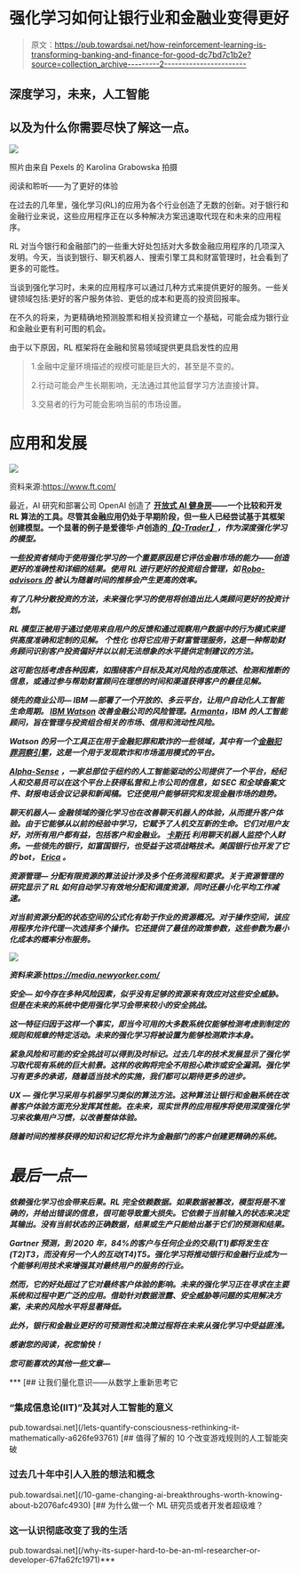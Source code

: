 # 强化学习如何让银行业和金融业变得更好

> 原文：<https://pub.towardsai.net/how-reinforcement-learning-is-transforming-banking-and-finance-for-good-dc7bd7c1b2e?source=collection_archive---------2----------------------->

## 深度学习，未来，人工智能

## 以及为什么你需要尽快了解这一点。

![](img/c73561fec44a67e7117c802b8502a1bb.png)

照片由来自 Pexels 的 Karolina Grabowska 拍摄

阅读和聆听——为了更好的体验

在过去的几年里，强化学习(RL)的应用为各个行业创造了无数的创新。对于银行和金融行业来说，这些应用程序正在以多种解决方案迅速取代现在和未来的应用程序。

RL 对当今银行和金融部门的一些重大好处包括对大多数金融应用程序的几项深入发明。今天，当谈到银行、聊天机器人、搜索引擎工具和财富管理时，社会看到了更多的可能性。

当谈到强化学习时，未来的应用程序可以通过几种方式来提供更好的服务。一些关键领域包括:更好的客户服务体验、更低的成本和更高的投资回报率。

在不久的将来，为更精确地预测股票和相关投资建立一个基础，可能会成为银行业和金融业更有利可图的机会。

由于以下原因，RL 框架将在金融和贸易领域提供更具启发性的应用

> 1.金融中定量环境描述的规模可能是巨大的，甚至是不变的。
> 
> 2.行动可能会产生长期影响，无法通过其他监督学习方法直接计算。
> 
> 3.交易者的行为可能会影响当前的市场设置。

# 应用和发展

![](img/f0136f99252fe0247bbb50a01f2df3e6.png)

资料来源:https://www.ft.com/

最近，AI 研究和部署公司 OpenAI 创造了 [**开放式 AI 健身房**](https://gym.openai.com/)**——一个比较和开发 RL 算法的工具。尽管其金融应用仍处于早期阶段，但一些人已经尝试基于其框架创建模型。一个显著的例子是爱德华·卢创造的[***【Q-Trader】***](https://github.com/edwardhdlu/q-trader)*，作为深度强化学习的模型。***

***一些投资者倾向于使用强化学习的一个重要原因是它评估金融市场的能力——创造更好的准确性和详细的结果。使用 RL 进行更好的投资组合管理，如 [**Robo-advisors 的**](https://www.investopedia.com/terms/r/roboadvisor-roboadviser.asp) 被认为随着时间的推移会产生更高的效率。***

***有了几种分散投资的方法，未来强化学习的使用将创造出比人类顾问更好的投资计划。***

***RL 模型正被用于通过使用来自用户的反馈和通过观察用户数据中的行为模式来提供高度准确和定制的见解。 ***个性化*** 也将它应用于财富管理服务，这是一种帮助财务顾问识别客户投资偏好并以以前无法想象的水平提供定制建议的方法。***

***这可能包括考虑各种因素，如围绕客户目标及其对风险的态度陈述、检测和推断的信息，或通过参与帮助财富顾问在理想的时间和渠道获得客户的最佳见解。***

***领先的商业公司— **IBM** —部署了一个开放的、多云平台，让用户自动化人工智能生命周期。 [IBM Watson](https://www.ibm.com/industries/banking-financial-markets/risk-compliance) 改善金融公司的风险管理。[***Armanta***](https://www.ibm.com/blogs/think/2018/05/finance/)，IBM 的人工智能顾问，旨在管理与投资组合相关的市场、信用和流动性风险。***

***Watson 的另一个工具正在用于金融犯罪和欺诈的一些领域，其中有一个[**金融犯罪洞察引擎**](https://www.forbes.com/sites/tomgroenfeldt/2018/06/21/ibms-watson-takes-on-risk-and-regulation-in-finance/?sh=3a3dcc313b3d)，这是一个用于发现欺诈和市场滥用模式的平台。***

***[**Alpha-Sense**](https://www.alpha-sense.com/) ，一家总部位于纽约的人工智能驱动的公司提供了一个平台，经纪人和交易员可以在这个平台上获得私营和上市公司的信息，如 SEC 和全球备案文件、财报电话会议记录和新闻稿。它还使用户能够研究和发现金融市场的趋势。***

*****聊天机器人—** 金融领域的强化学习也在改善聊天机器人的体验，从而提升客户体验。由于它能够从以前的经验中学习，它赋予了人机交互新的生命。它们对用户友好，对所有用户都有益，包括客户和金融业。 [**卡斯托**](https://kasisto.com/) 利用聊天机器人监控个人财务。一些领先的银行，如富国银行，也受益于这项战略技术。美国银行也开发了它的 bot， [**Erica**](https://promo.bankofamerica.com/erica/) 。***

*****资源管理—** 分配有限资源的算法设计涉及多个任务流程和要求。关于资源管理的研究显示了 RL 如何自动学习有效地分配和调度资源，同时还最小化平均工作减速。***

***对当前资源分配的状态空间的公式化有助于作业的资源概况。对于操作空间，该应用程序允许代理一次选择多个操作。它还提供了最佳的政策参数，这些参数为最小化成本的概率分布服务。***

***![](img/5c203d1bc1bbdbc142308e1519491a73.png)***

***资料来源:https://media.newyorker.com/***

*****安全—** 如今存在多种风险因素，似乎没有足够的资源来有效应对这些安全威胁。但是在未来的系统中使用强化学习会带来较小的安全挑战。***

***这一特征归因于这样一个事实，即当今可用的大多数系统仅能够检测考虑到制定的规则和规章的特定活动。未来的强化学习将被设置为能够检测欺诈本身。***

***紧急风险和可能的安全挑战可以得到及时标记。过去几年的技术发展显示了强化学习取代现有系统的巨大前景。这样的收购将完全不用担心欺诈或安全漏洞。强化学习有更多的承诺，随着适当技术的实施，我们都可以期待更多的进步。***

*****UX —** 强化学习采用与机器学习类似的算法方法。这种算法让银行和金融系统在改善客户体验方面充分发挥其性能。在未来，现实世界的应用程序将使用深度强化学习来收集用户习惯，以改善整体体验。***

***随着时间的推移获得的知识和记忆将允许为金融部门的客户创建更精确的系统。***

# ***最后一点—***

***依赖强化学习也会带来后果。RL 完全依赖数据。如果数据被篡改，模型将是不准确的，并给出错误的信息，很可能导致重大损失。它依赖于当前输入的状态来决定其输出。没有当前状态的正确数据，结果或生产只能给出基于它们的预测和结果。***

***Gartner 预测，到 2020 年，84%的客户与任何企业的交易(T1)都将发生在(T2)T3，而没有另一个人的互动(T4)T5。强化学习将推动银行和金融行业成为一个能够利用技术来增强其对最终用户的服务的行业。***

***然而，它的好处超过了它对最终客户体验的影响。未来的强化学习正在寻求在主要系统和过程中更广泛的应用。借助针对数据泄露、安全威胁等问题的实用解决方案，未来的风险水平将显著降低。***

***此外，银行和金融业更好的可预测性和决策过程将在未来从强化学习中受益匪浅。***

***感谢您的阅读，祝您愉快！***

*****您可能喜欢的其他一些文章—*****

***[](/lets-quantify-consciousness-rethinking-it-mathematically-a626fe93761) [## 让我们量化意识——从数学上重新思考它

### “集成信息论(IIT)”及其对人工智能的意义

pub.towardsai.net](/lets-quantify-consciousness-rethinking-it-mathematically-a626fe93761) [](/10-game-changing-ai-breakthroughs-worth-knowing-about-b2076afc4930) [## 值得了解的 10 个改变游戏规则的人工智能突破

### 过去几十年中引人入胜的想法和概念

pub.towardsai.net](/10-game-changing-ai-breakthroughs-worth-knowing-about-b2076afc4930) [](/why-its-super-hard-to-be-an-ml-researcher-or-developer-67fa62fc1971) [## 为什么做一个 ML 研究员或者开发者超级难？

### 这一认识彻底改变了我的生活

pub.towardsai.net](/why-its-super-hard-to-be-an-ml-researcher-or-developer-67fa62fc1971)***